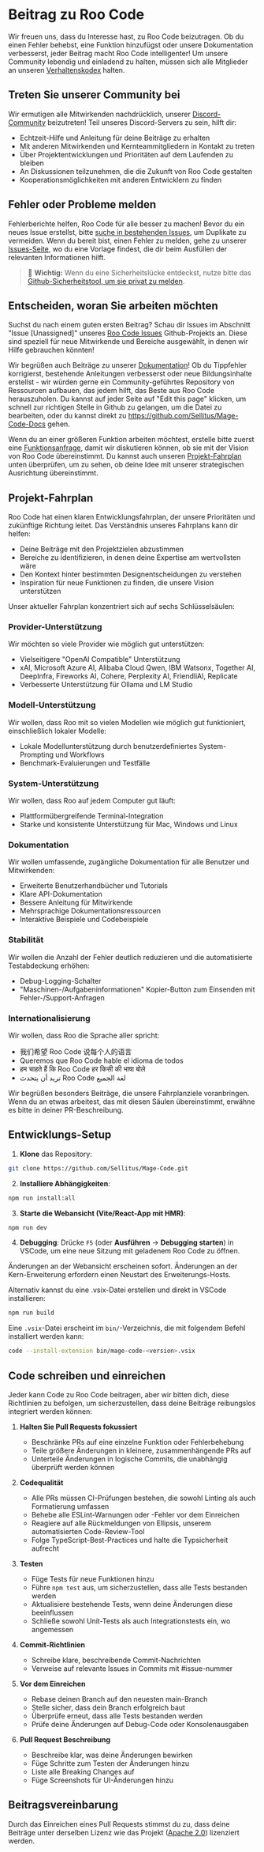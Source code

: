 # Beitrag zu Roo Code

Wir freuen uns, dass du Interesse hast, zu Roo Code beizutragen. Ob du einen Fehler behebst, eine Funktion hinzufügst oder unsere Dokumentation verbesserst, jeder Beitrag macht Roo Code intelligenter! Um unsere Community lebendig und einladend zu halten, müssen sich alle Mitglieder an unseren [Verhaltenskodex](CODE_OF_CONDUCT.md) halten.

## Treten Sie unserer Community bei

Wir ermutigen alle Mitwirkenden nachdrücklich, unserer [Discord-Community](https://discord.gg/magecode) beizutreten! Teil unseres Discord-Servers zu sein, hilft dir:

- Echtzeit-Hilfe und Anleitung für deine Beiträge zu erhalten
- Mit anderen Mitwirkenden und Kernteammitgliedern in Kontakt zu treten
- Über Projektentwicklungen und Prioritäten auf dem Laufenden zu bleiben
- An Diskussionen teilzunehmen, die die Zukunft von Roo Code gestalten
- Kooperationsmöglichkeiten mit anderen Entwicklern zu finden

## Fehler oder Probleme melden

Fehlerberichte helfen, Roo Code für alle besser zu machen! Bevor du ein neues Issue erstellst, bitte [suche in bestehenden Issues](https://github.com/Sellitus/Mage-Code/issues), um Duplikate zu vermeiden. Wenn du bereit bist, einen Fehler zu melden, gehe zu unserer [Issues-Seite](https://github.com/Sellitus/Mage-Code/issues/new/choose), wo du eine Vorlage findest, die dir beim Ausfüllen der relevanten Informationen hilft.

<blockquote class='warning-note'>
     🔐 <b>Wichtig:</b> Wenn du eine Sicherheitslücke entdeckst, nutze bitte das <a href="https://github.com/Sellitus/Mage-Code/security/advisories/new">Github-Sicherheitstool, um sie privat zu melden</a>.
</blockquote>

## Entscheiden, woran Sie arbeiten möchten

Suchst du nach einem guten ersten Beitrag? Schau dir Issues im Abschnitt "Issue [Unassigned]" unseres [Roo Code Issues](https://github.com/orgs/Sellitus/projects/1) Github-Projekts an. Diese sind speziell für neue Mitwirkende und Bereiche ausgewählt, in denen wir Hilfe gebrauchen könnten!

Wir begrüßen auch Beiträge zu unserer [Dokumentation](https://docs.magecode.com/)! Ob du Tippfehler korrigierst, bestehende Anleitungen verbesserst oder neue Bildungsinhalte erstellst - wir würden gerne ein Community-geführtes Repository von Ressourcen aufbauen, das jedem hilft, das Beste aus Roo Code herauszuholen. Du kannst auf jeder Seite auf "Edit this page" klicken, um schnell zur richtigen Stelle in Github zu gelangen, um die Datei zu bearbeiten, oder du kannst direkt zu https://github.com/Sellitus/Mage-Code-Docs gehen.

Wenn du an einer größeren Funktion arbeiten möchtest, erstelle bitte zuerst eine [Funktionsanfrage](https://github.com/Sellitus/Mage-Code/discussions/categories/feature-requests?discussions_q=is%3Aopen+category%3A%22Feature+Requests%22+sort%3Atop), damit wir diskutieren können, ob sie mit der Vision von Roo Code übereinstimmt. Du kannst auch unseren [Projekt-Fahrplan](#projekt-fahrplan) unten überprüfen, um zu sehen, ob deine Idee mit unserer strategischen Ausrichtung übereinstimmt.

## Projekt-Fahrplan

Roo Code hat einen klaren Entwicklungsfahrplan, der unsere Prioritäten und zukünftige Richtung leitet. Das Verständnis unseres Fahrplans kann dir helfen:

- Deine Beiträge mit den Projektzielen abzustimmen
- Bereiche zu identifizieren, in denen deine Expertise am wertvollsten wäre
- Den Kontext hinter bestimmten Designentscheidungen zu verstehen
- Inspiration für neue Funktionen zu finden, die unsere Vision unterstützen

Unser aktueller Fahrplan konzentriert sich auf sechs Schlüsselsäulen:

### Provider-Unterstützung

Wir möchten so viele Provider wie möglich gut unterstützen:

- Vielseitigere "OpenAI Compatible" Unterstützung
- xAI, Microsoft Azure AI, Alibaba Cloud Qwen, IBM Watsonx, Together AI, DeepInfra, Fireworks AI, Cohere, Perplexity AI, FriendliAI, Replicate
- Verbesserte Unterstützung für Ollama und LM Studio

### Modell-Unterstützung

Wir wollen, dass Roo mit so vielen Modellen wie möglich gut funktioniert, einschließlich lokaler Modelle:

- Lokale Modellunterstützung durch benutzerdefiniertes System-Prompting und Workflows
- Benchmark-Evaluierungen und Testfälle

### System-Unterstützung

Wir wollen, dass Roo auf jedem Computer gut läuft:

- Plattformübergreifende Terminal-Integration
- Starke und konsistente Unterstützung für Mac, Windows und Linux

### Dokumentation

Wir wollen umfassende, zugängliche Dokumentation für alle Benutzer und Mitwirkenden:

- Erweiterte Benutzerhandbücher und Tutorials
- Klare API-Dokumentation
- Bessere Anleitung für Mitwirkende
- Mehrsprachige Dokumentationsressourcen
- Interaktive Beispiele und Codebeispiele

### Stabilität

Wir wollen die Anzahl der Fehler deutlich reduzieren und die automatisierte Testabdeckung erhöhen:

- Debug-Logging-Schalter
- "Maschinen-/Aufgabeninformationen" Kopier-Button zum Einsenden mit Fehler-/Support-Anfragen

### Internationalisierung

Wir wollen, dass Roo die Sprache aller spricht:

- 我们希望 Roo Code 说每个人的语言
- Queremos que Roo Code hable el idioma de todos
- हम चाहते हैं कि Roo Code हर किसी की भाषा बोले
- نريد أن يتحدث Roo Code لغة الجميع

Wir begrüßen besonders Beiträge, die unsere Fahrplanziele voranbringen. Wenn du an etwas arbeitest, das mit diesen Säulen übereinstimmt, erwähne es bitte in deiner PR-Beschreibung.

## Entwicklungs-Setup

1. **Klone** das Repository:

```sh
git clone https://github.com/Sellitus/Mage-Code.git
```

2. **Installiere Abhängigkeiten**:

```sh
npm run install:all
```

3. **Starte die Webansicht (Vite/React-App mit HMR)**:

```sh
npm run dev
```

4. **Debugging**:
   Drücke `F5` (oder **Ausführen** → **Debugging starten**) in VSCode, um eine neue Sitzung mit geladenem Roo Code zu öffnen.

Änderungen an der Webansicht erscheinen sofort. Änderungen an der Kern-Erweiterung erfordern einen Neustart des Erweiterungs-Hosts.

Alternativ kannst du eine .vsix-Datei erstellen und direkt in VSCode installieren:

```sh
npm run build
```

Eine `.vsix`-Datei erscheint im `bin/`-Verzeichnis, die mit folgendem Befehl installiert werden kann:

```sh
code --install-extension bin/mage-code-<version>.vsix
```

## Code schreiben und einreichen

Jeder kann Code zu Roo Code beitragen, aber wir bitten dich, diese Richtlinien zu befolgen, um sicherzustellen, dass deine Beiträge reibungslos integriert werden können:

1. **Halten Sie Pull Requests fokussiert**

    - Beschränke PRs auf eine einzelne Funktion oder Fehlerbehebung
    - Teile größere Änderungen in kleinere, zusammenhängende PRs auf
    - Unterteile Änderungen in logische Commits, die unabhängig überprüft werden können

2. **Codequalität**

    - Alle PRs müssen CI-Prüfungen bestehen, die sowohl Linting als auch Formatierung umfassen
    - Behebe alle ESLint-Warnungen oder -Fehler vor dem Einreichen
    - Reagiere auf alle Rückmeldungen von Ellipsis, unserem automatisierten Code-Review-Tool
    - Folge TypeScript-Best-Practices und halte die Typsicherheit aufrecht

3. **Testen**

    - Füge Tests für neue Funktionen hinzu
    - Führe `npm test` aus, um sicherzustellen, dass alle Tests bestanden werden
    - Aktualisiere bestehende Tests, wenn deine Änderungen diese beeinflussen
    - Schließe sowohl Unit-Tests als auch Integrationstests ein, wo angemessen

4. **Commit-Richtlinien**

    - Schreibe klare, beschreibende Commit-Nachrichten
    - Verweise auf relevante Issues in Commits mit #issue-nummer

5. **Vor dem Einreichen**

    - Rebase deinen Branch auf den neuesten main-Branch
    - Stelle sicher, dass dein Branch erfolgreich baut
    - Überprüfe erneut, dass alle Tests bestanden werden
    - Prüfe deine Änderungen auf Debug-Code oder Konsolenausgaben

6. **Pull Request Beschreibung**
    - Beschreibe klar, was deine Änderungen bewirken
    - Füge Schritte zum Testen der Änderungen hinzu
    - Liste alle Breaking Changes auf
    - Füge Screenshots für UI-Änderungen hinzu

## Beitragsvereinbarung

Durch das Einreichen eines Pull Requests stimmst du zu, dass deine Beiträge unter derselben Lizenz wie das Projekt ([Apache 2.0](../LICENSE)) lizenziert werden.
